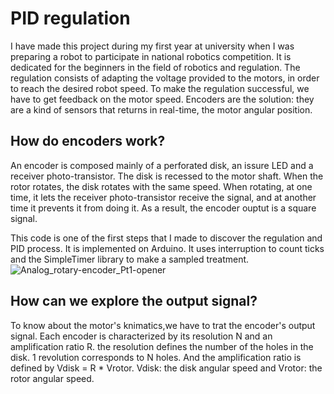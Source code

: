 # PID regulation
I have made this project during my first year at university when I was preparing a robot to participate in national robotics competition.
It is dedicated for the beginners in the field of robotics and regulation.
The regulation consists of adapting the voltage provided to the motors, in order to reach the desired robot speed.
To make the regulation successful, we have to get feedback on the motor speed. 
Encoders are the solution: they are a kind of sensors that returns in real-time, the motor angular position.

## How do encoders work?
An encoder is composed mainly of a perforated disk, an issure LED and a receiver photo-transistor. The disk is recessed to the motor shaft. When the rotor rotates, the disk rotates with the same speed. When rotating, at one time, it lets the receiver photo-transistor receive the signal, and at another time it prevents it from doing it. As a result, the encoder ouptut is a square signal.


This code is one of the first steps that I made to discover the regulation and PID process.
It is implemented on Arduino.
It uses interruption to count ticks and the SimpleTimer library to make a sampled treatment. 
![Analog_rotary-encoder_Pt1-opener](https://user-images.githubusercontent.com/53936812/159812461-fc2741ae-95c0-471f-a432-4e26b1523b82.gif)


## How can we explore the output signal?
To know about the motor's knimatics,we have to trat the encoder's output signal. 
Each encoder is characterized by its resolution N and an amplification ratio R. the resolution defines the number of the holes in the disk. 1 revolution corresponds to N holes. And the amplification ratio is defined by Vdisk = R * Vrotor.
Vdisk: the disk angular speed and Vrotor: the rotor angular speed.

